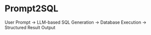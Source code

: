 # Prompt2SQL
User Prompt → LLM-based SQL Generation → Database Execution → Structured Result Output
